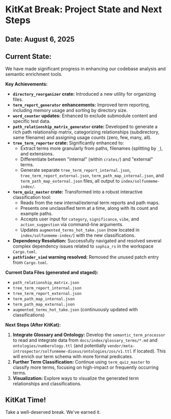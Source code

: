 # KitKat Break: Project State and Next Steps

## Date: August 6, 2025

## Current State:

We have made significant progress in enhancing our codebase analysis and semantic enrichment tools.

**Key Achievements:**
- **`directory_reorganizer` crate:** Introduced a new utility for organizing files.
- **`term_report_generator` enhancements:** Improved term reporting, including memory usage and sorting by directory size.
- **`word_counter` updates:** Enhanced to exclude submodule content and specific test data.
- **`path_relationship_matrix_generator` crate:** Developed to generate a rich path relationship matrix, categorizing relationships (subdirectory, same filename) and assigning usage counts (zero, few, many, all).
- **`tree_term_reporter` crate:** Significantly enhanced to:
    - Extract terms more granularly from paths, filenames (splitting by `_`), and extensions.
    - Differentiate between "internal" (within `crates/`) and "external" terms.
    - Generate separate `tree_term_report_internal.json`, `tree_term_report_external.json`, `term_path_map_internal.json`, and `term_path_map_external.json` files, all output to `index/solfunmeme-index/`.
- **`term_quiz_master` crate:** Transformed into a robust interactive classification tool:
    - Reads from the new internal/external term reports and path maps.
    - Presents one unclassified term at a time, along with its count and example paths.
    - Accepts user input for `category`, `significance`, `vibe`, and `action_suggestion` via command-line arguments.
    - Updates `augmented_terms_hot_take.json` (now located in `index/solfunmeme-index/`) with the new classifications.
- **Dependency Resolution:** Successfully navigated and resolved several complex dependency issues related to `sophia_rs` in the workspace `Cargo.toml`.
- **`pathfinder_simd` warning resolved:** Removed the unused patch entry from `Cargo.toml`.

**Current Data Files (generated and staged):**
- `path_relationship_matrix.json`
- `tree_term_report_internal.json`
- `tree_term_report_external.json`
- `term_path_map_internal.json`
- `term_path_map_external.json`
- `augmented_terms_hot_take.json` (continuously updated with classifications)

**Next Steps (After KitKat):**
1.  **Integrate Glossary and Ontology:** Develop the `semantic_term_processor` to read and integrate data from `docs/index/glossary_terms/*.md` and `ontologies/numberology.ttl` (and potentially `vendor/meta-introspector/solfunmeme-dioxus/ontologies/zos/v1.ttl` if located). This will enrich our term schema with more formal predicates.
2.  **Further Term Classification:** Continue using `term_quiz_master` to classify more terms, focusing on high-impact or frequently occurring terms.
3.  **Visualization:** Explore ways to visualize the generated term relationships and classifications.

## KitKat Time!
Take a well-deserved break. We've earned it.
